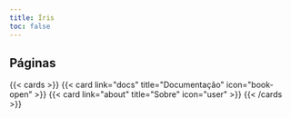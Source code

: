 ```yaml
---
title: Íris
toc: false
---
```


## Páginas

{{< cards >}}
  {{< card link="docs" title="Documentação" icon="book-open" >}}
  {{< card link="about" title="Sobre" icon="user" >}}
{{< /cards >}}
